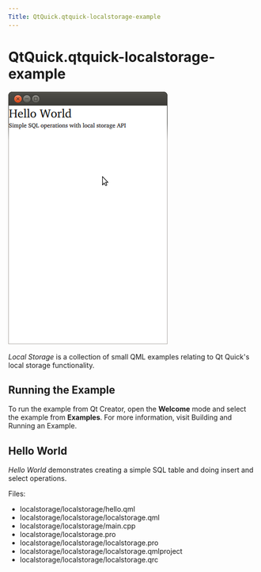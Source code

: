 ```yaml
---
Title: QtQuick.qtquick-localstorage-example
---
```


# QtQuick.qtquick-localstorage-example

<span class="subtitle"></span>
<!-- $$$localstorage-description -->
<p class="centerAlign"><img src="../../../media/qml-localstorage-example.png" alt="" /></p><p><i>Local Storage</i> is a collection of small QML examples relating to Qt Quick's local storage functionality.</p>
<h2 id="running-the-example">Running the Example</h2>
<p>To run the example from Qt Creator, open the <b>Welcome</b> mode and select the example from <b>Examples</b>. For more information, visit Building and Running an Example.</p>
<h2 id="hello-world">Hello World</h2>
<p><i>Hello World</i> demonstrates creating a simple SQL table and doing insert and select operations.</p>
<p>Files:</p>
<ul>
<li>localstorage/localstorage/hello.qml</li>
<li>localstorage/localstorage/localstorage.qml</li>
<li>localstorage/localstorage/main.cpp</li>
<li>localstorage/localstorage.pro</li>
<li>localstorage/localstorage/localstorage.pro</li>
<li>localstorage/localstorage/localstorage.qmlproject</li>
<li>localstorage/localstorage/localstorage.qrc</li>
</ul>
<!-- @@@localstorage -->
